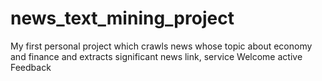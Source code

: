 # news_text_mining_project
My first personal project which crawls news whose topic about economy and finance and extracts significant news link, service 
Welcome active Feedback
